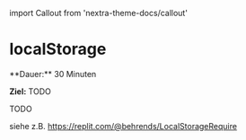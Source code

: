 import Callout from 'nextra-theme-docs/callout'

# localStorage

<Callout>
  **Dauer:** 30 Minuten
  
  **Ziel:** TODO
</Callout>

TODO

siehe z.B. https://replit.com/@behrends/LocalStorageRequire